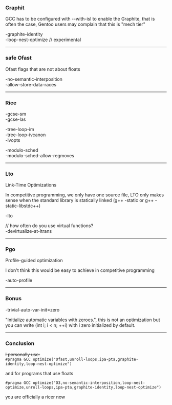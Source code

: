 
### Graphit

GCC has to be configured with --with-isl to enable the Graphite, that is often the case, Gentoo users may complain that this is "mech tier"

-graphite-identity  
-loop-nest-optimize // experimental

---

### safe Ofast

Ofast flags that are not about floats

-no-semantic-interposition  
-allow-store-data-races

---

### Rice

-gcse-sm  
-gcse-las

-tree-loop-im  
-tree-loop-ivcanon  
-ivopts  

-modulo-sched  
-modulo-sched-allow-regmoves

---

### Lto

Link-Time Optimizations

In competitive programming, we only have one source file,
LTO only makes sense when the standard library is statically linked (g++ -static or g++ -static-libstdc++)

-lto

// how often do you use virtual functions?  
-devirtualize-at-ltrans

---

### Pgo

Profile-guided optimization

I don't think this would be easy to achieve in competitive programming

-auto-profile

---

### Bonus

-trivial-auto-var-init=zero  

"Initialize automatic variables with zeroes.", this is not an optimization but you can write (int i; i < n; ++i) with i zero initialized by default.

---

### Conclusion

~~I personally use:~~  
```#pragma GCC optimize("Ofast,unroll-loops,ipa-pta,graphite-identity,loop-nest-optimize")```

and for programs that use floats

```#pragma GCC optimize("O3,no-semantic-interposition,loop-nest-optimize,unroll-loops,ipa-pta,graphite-identity,loop-nest-optimize")```

you are officially a ricer now

